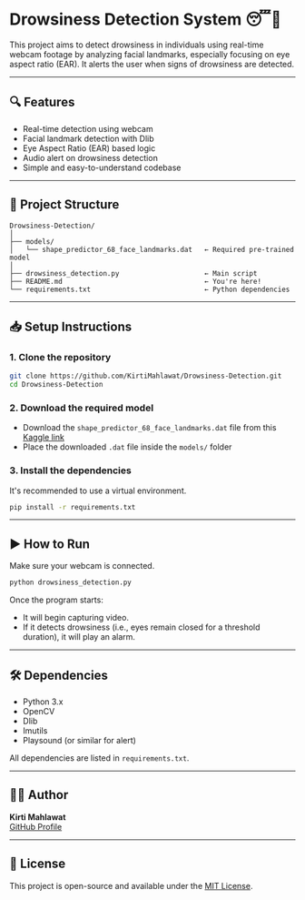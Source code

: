# Drowsiness Detection System 😴🚗

This project aims to detect drowsiness in individuals using real-time webcam footage by analyzing facial landmarks, especially focusing on eye aspect ratio (EAR). It alerts the user when signs of drowsiness are detected.

---

## 🔍 Features

- Real-time detection using webcam
- Facial landmark detection with Dlib
- Eye Aspect Ratio (EAR) based logic
- Audio alert on drowsiness detection
- Simple and easy-to-understand codebase

---

## 📂 Project Structure

```
Drowsiness-Detection/
│
├── models/
│   └── shape_predictor_68_face_landmarks.dat   ← Required pre-trained model
│
├── drowsiness_detection.py                     ← Main script
├── README.md                                   ← You're here!
└── requirements.txt                            ← Python dependencies
```

---

## 📥 Setup Instructions

### 1. Clone the repository

```bash
git clone https://github.com/KirtiMahlawat/Drowsiness-Detection.git
cd Drowsiness-Detection
```

### 2. Download the required model

- Download the `shape_predictor_68_face_landmarks.dat` file from this [Kaggle link](https://www.kaggle.com/datasets/sergiovirahonda/shape-predictor-68-face-landmarksdat/code)
- Place the downloaded `.dat` file inside the `models/` folder

### 3. Install the dependencies

It's recommended to use a virtual environment.

```bash
pip install -r requirements.txt
```

---

## ▶️ How to Run

Make sure your webcam is connected.

```bash
python drowsiness_detection.py
```

Once the program starts:
- It will begin capturing video.
- If it detects drowsiness (i.e., eyes remain closed for a threshold duration), it will play an alarm.

---

## 🛠 Dependencies

- Python 3.x
- OpenCV
- Dlib
- Imutils
- Playsound (or similar for alert)

All dependencies are listed in `requirements.txt`.

---

## 👩‍💻 Author

**Kirti Mahlawat**  
[GitHub Profile](https://github.com/KirtiMahlawat)

---

## 📄 License

This project is open-source and available under the [MIT License](LICENSE).
